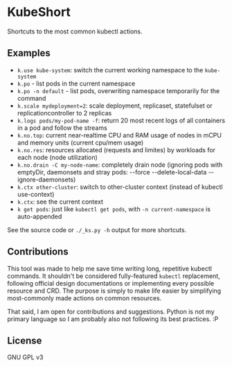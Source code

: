 # KubeShort

Shortcuts to the most common kubectl actions.

## Examples

* `k.use kube-system`: switch the current working namespace to the `kube-system` 
* `k.po` - list pods in the current namespace
* `k.po -n default` - list pods, overwriting namespace temporarily for the command
* `k.scale mydeployment=2`: scale deployment, replicaset, statefulset or replicationcontroller to 2 replicas
* `k.logs pods/my-pod-name -f`: return 20 most recent logs of all containers in a pod and follow the streams
* `k.no.top`: current near-realtime CPU and RAM usage of nodes in mCPU and memory units (current cpu/mem usage)
* `k.no.res`: resources allocated (requests and limites) by workloads for each node (node utilization)
* `k.no.drain -C my-node-name`: completely drain node (ignoring pods with emptyDir, daemonsets and stray pods: --force --delete-local-data --ignore-daemonsets)
* `k.ctx other-cluster`: switch to other-cluster context (instead of kubectl use-context)
* `k.ctx`: see the current context
* `k get pods`: just like `kubectl get pods`, with `-n current-namespace` is auto-appended

See the source code or `./_ks.py -h` output for more shortcuts.

## Contributions

This tool was made to help me save time writing long, repetitive kubectl commands.
It shouldn't be considered fully-featured `kubectl` replacement, following official design documentations or implementing every possible resource and CRD.
The purpose is simply to make life easier by simplifying most-commonly made actions on common resources.

That said, I am open for contributions and suggestions.
Python is not my primary language so I am probably also not following its best practices. :P

## License

GNU GPL v3
